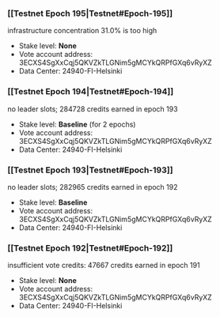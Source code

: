 ### [[Testnet Epoch 195|Testnet#Epoch-195]]
infrastructure concentration 31.0% is too high
* Stake level: **None**
* Vote account address: 3ECXS4SgXxCqj5QKVZkTLGNim5gMCYkQRPfGXq6vRyXZ
* Data Center: 24940-FI-Helsinki
### [[Testnet Epoch 194|Testnet#Epoch-194]]
no leader slots; 284728 credits earned in epoch 193
* Stake level: **Baseline** (for 2 epochs)
* Vote account address: 3ECXS4SgXxCqj5QKVZkTLGNim5gMCYkQRPfGXq6vRyXZ
* Data Center: 24940-FI-Helsinki
### [[Testnet Epoch 193|Testnet#Epoch-193]]
no leader slots; 282965 credits earned in epoch 192
* Stake level: **Baseline**
* Vote account address: 3ECXS4SgXxCqj5QKVZkTLGNim5gMCYkQRPfGXq6vRyXZ
* Data Center: 24940-FI-Helsinki
### [[Testnet Epoch 192|Testnet#Epoch-192]]
insufficient vote credits: 47667 credits earned in epoch 191
* Stake level: **None**
* Vote account address: 3ECXS4SgXxCqj5QKVZkTLGNim5gMCYkQRPfGXq6vRyXZ
* Data Center: 24940-FI-Helsinki